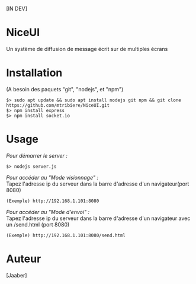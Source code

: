 [IN DEV]<br>
# NiceUI
Un système de diffusion de message écrit sur de multiples écrans

# Installation
(A besoin des paquets "git", "nodejs", et "npm")
```
$> sudo apt update && sudo apt install nodejs git npm && git clone https://github.com/mtribiere/NiceUI.git 
$> npm install express
$> npm install socket.io
```

# Usage 
<i>Pour démarrer le server : </i>
```
$> nodejs server.js
```
<i>Pour accéder au "Mode visionnage" : </i><br>
Tapez l'adresse ip du serveur dans la barre d'adresse d'un navigateur(port 8080)<br>

```
(Exemple) http://192.168.1.101:8080
```

<i>Pour accéder au "Mode d'envoi" : </i><br>
Tapez l'adresse ip du serveur dans la barre d'adresse d'un navigateur avec un /send.html (port 8080)<br>

```
(Exemple) http://192.168.1.101:8080/send.html
```

# Auteur
[Jaaber]
